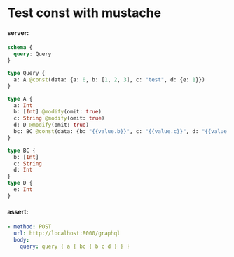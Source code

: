 # Test const with mustache

#### server:

```graphql
schema {
  query: Query
}

type Query {
  a: A @const(data: {a: 0, b: [1, 2, 3], c: "test", d: {e: 1}})
}

type A {
  a: Int
  b: [Int] @modify(omit: true)
  c: String @modify(omit: true)
  d: D @modify(omit: true)
  bc: BC @const(data: {b: "{{value.b}}", c: "{{value.c}}", d: "{{value.d.e}}"})
}

type BC {
  b: [Int]
  c: String
  d: Int
}
type D {
  e: Int
}
```

#### assert:

```yml
- method: POST
  url: http://localhost:8000/graphql
  body:
    query: query { a { bc { b c d } } }
```
